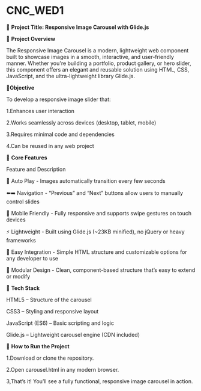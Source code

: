 # CNC_WED1


🚀 **Project Title: Responsive Image Carousel with Glide.js**


🧠 **Project Overview**

The Responsive Image Carousel is a modern, lightweight web component built to showcase images in a smooth, interactive, and user-friendly manner. Whether you're building a portfolio, product gallery, or hero slider, this component offers an elegant and reusable solution using HTML, CSS, JavaScript, and the ultra-lightweight library Glide.js.


🎯**Objective**

To develop a responsive image slider that:

1.Enhances user interaction

2.Works seamlessly across devices (desktop, tablet, mobile)

3.Requires minimal code and dependencies

4.Can be reused in any web project


🌟 **Core Features**

Feature  and                                               	Description

🔁 Auto Play     -                       	Images automatically transition every few seconds

⬅️➡️ Navigation	 -                       “Previous” and “Next” buttons allow users to manually control slides

📱 Mobile Friendly   -                    	Fully responsive and supports swipe gestures on touch devices

⚡ Lightweight	    -                      Built using Glide.js (~23KB minified), no jQuery or heavy frameworks

🔧 Easy Integration	    -                  Simple HTML structure and customizable options for any developer to use

🧩 Modular Design      -                 	Clean, component-based structure that’s easy to extend or modify


🧰 **Tech Stack**

HTML5 – Structure of the carousel

CSS3 – Styling and responsive layout

JavaScript (ES6) – Basic scripting and logic

Glide.js – Lightweight carousel engine (CDN included)


🧪 **How to Run the Project**

1.Download or clone the repository.

2.Open carousel.html in any modern browser.

3,That’s it! You’ll see a fully functional, responsive image carousel in action.
